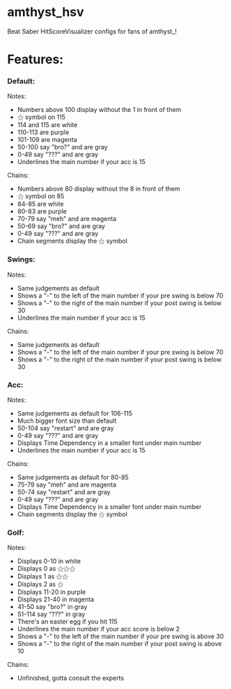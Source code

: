 # amthyst_hsv
Beat Saber HitScoreVisualizer configs for fans of amthyst_!


# Features:
### Default:
Notes:
- Numbers above 100 display without the 1 in front of them
- ⚝ symbol on 115
- 114 and 115 are white
- 110-113 are purple
- 101-109 are magenta
- 50-100 say "bro?" and are gray
- 0-49 say "???" and are gray
- Underlines the main number if your acc is 15

Chains:
- Numbers above 80 display without the 8 in front of them
- ⚝ symbol on 85
- 84-85 are white
- 80-83 are purple
- 70-79 say "meh" and are magenta
- 50-69 say "bro?" and are gray
- 0-49 say "???" and are gray
- Chain segments display the ⚝ symbol

### Swings:
Notes:
- Same judgements as default
- Shows a "-" to the left of the main number if your pre swing is below 70
- Shows a "-" to the right of the main number if your post swing is below 30
- Underlines the main number if your acc is 15

Chains:
- Same judgements as default
- Shows a "-" to the left of the main number if your pre swing is below 70
- Shows a "-" to the right of the main number if your post swing is below 30

### Acc:
Notes:
- Same judgements as default for 106-115
- Much bigger font size than default
- 50-104 say "restart" and are gray
- 0-49 say "???" and are gray
- Displays Time Dependency in a smaller font under main number
- Underlines the main number if your acc is 15

Chains:
- Same judgements as default for 80-85
- 75-79 say "meh" and are magenta
- 50-74 say "restart" and are gray
- 0-49 say "???" and are gray
- Displays Time Dependency in a smaller font under main number
- Chain segments display the ⚝ symbol

### Golf:
Notes:
- Displays 0-10 in white
- Displays 0 as ⚝⚝⚝
- Displays 1 as ⚝⚝
- Displays 2 as ⚝
- Displays 11-20 in purple
- Displays 21-40 in magenta
- 41-50 say "bro?" in gray
- 51-114 say "???" in gray
- There's an easter egg if you hit 115
- Underlines the main number if your acc score is below 2
- Shows a "-" to the left of the main number if your pre swing is above 30
- Shows a "-" to the right of the main number if your post swing is above 10

Chains:
- Unfinished, gotta consult the experts
